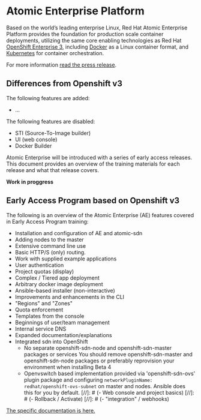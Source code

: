 # Atomic Enterprise Platform
Based on the world’s leading enterprise Linux, Red Hat Atomic Enterprise Platform provides the foundation for production scale container deployments, utilizing the same core enabling technologies as Red Hat [OpenShift Enterprise 3](https://www.openshift.com/products/origin), including [Docker](https://www.docker.com/) as a Linux container format, and [Kubernetes](http://kubernetes.io/) for container orchestration. 

For more information [read the press release](http://www.redhat.com/en/about/press-releases/red-hat-unveils-red-hat-atomic-enterprise-platform-production-deployment-secure-certified-linux-containers-scale).

## Differences from Openshift v3
The following features are added:
- ...

The following features are disabled:
- STI (Source-To-Image builder)
- UI (web console)
- Docker Builder

Atomic Enterprise will be introduced with a series of early access releases.
This document provides an overview of the training materials for each release
and what that release covers.

**Work in proggress**

## Early Access Program based on Openshift v3
The following is an overview of the Atomic Enterprise (AE) features covered in
Early Access Program training:
- Installation and configuration of AE and atomic-sdn
- Adding nodes to the master
- Extensive command line use
- Basic HTTP/S (only) routing. 
- Work with supplied example applications
- User authentication
- Project quotas (display)
- Complex / Tiered app deployment
- Arbitrary docker image deployment
- Ansible-based installer (non-interactive)
- Improvements and enhancements in the CLI
- "Regions" and "Zones"
- Quota enforcement
- Templates from the console
- Beginnings of user/team management
- Internal service DNS
- Expanded documentation/explanations
- Integrated sdn into OpenShift
  - No separate openshift-sdn-node and openshift-sdn-master packages or services
    You should remove openshift-sdn-master and openshift-sdn-node packages or
    preferably reprovision your environment when installing Beta 4
  - Openvswitch based implementation provided via 'openshift-sdn-ovs' plugin
    package and configuring `networkPluginName: redhat/openshift-ovs-subnet` on
    master and nodes. Ansible does this for you by default.
[//]: # (- Web console and project basics)
[//]: # (- Rollback / Activate)
[//]: # (- "integration" / webhooks)

[The specific documentation is here.](eap-latest-setup.md)
